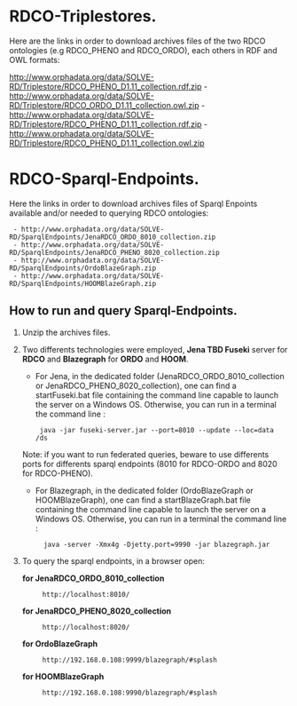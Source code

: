 # RDCO-Triplestores.
Here are the links in order to download archives files of the two RDCO ontologies (e.g RDCO_PHENO and RDCO_ORDO), each others in RDF and OWL formats:

http://www.orphadata.org/data/SOLVE-RD/Triplestore/RDCO_PHENO_D1.11_collection.rdf.zip
     - http://www.orphadata.org/data/SOLVE-RD/Triplestore/RDCO_ORDO_D1.11_collection.owl.zip
     - http://www.orphadata.org/data/SOLVE-RD/Triplestore/RDCO_PHENO_D1.11_collection.rdf.zip
     - http://www.orphadata.org/data/SOLVE-RD/Triplestore/RDCO_PHENO_D1.11_collection.owl.zip
     
 # RDCO-Sparql-Endpoints.
 Here the links in order to download archives files of Sparql Enpoints available and/or needed to querying RDCO ontologies:
 
     - http://www.orphadata.org/data/SOLVE-RD/SparqlEndpoints/JenaRDCO_ORDO_8010_collection.zip
     - http://www.orphadata.org/data/SOLVE-RD/SparqlEndpoints/JenaRDCO_PHENO_8020_collection.zip
     - http://www.orphadata.org/data/SOLVE-RD/SparqlEndpoints/OrdoBlazeGraph.zip
     - http://www.orphadata.org/data/SOLVE-RD/SparqlEndpoints/HOOMBlazeGraph.zip
     

     
 ## How to run and query Sparql-Endpoints.
 1. Unzip the archives files.
 2. Two differents technologies were employed, **Jena TBD Fuseki** server for **RDCO** and **Blazegraph** for **ORDO** and **HOOM**.
     - For Jena, in the dedicated folder (JenaRDCO_ORDO_8010_collection or JenaRDCO_PHENO_8020_collection), one can find a startFuseki.bat file containing the command line capable to launch the server on a Windows OS.
     Otherwise, you can run in a terminal the command line :  
            
            java -jar fuseki-server.jar --port=8010 --update --loc=data /ds
     Note: if you want to run federated queries, beware to use differents ports for differents sparql endpoints (8010 for RDCO-ORDO and 8020 for RDCO-PHENO).                    
    
    - For Blazegraph, in the dedicated folder (OrdoBlazeGraph or HOOMBlazeGraph), one can find a startBlazeGraph.bat file containing the command line capable to launch the server on a Windows OS.
     Otherwise, you can run in a terminal the command line :   
            
            java -server -Xmx4g -Djetty.port=9990 -jar blazegraph.jar  
            
3. To query the sparql endpoints, in a browser open: 
     
     **for JenaRDCO_ORDO_8010_collection**
            
            http://localhost:8010/   
            
      **for JenaRDCO_PHENO_8020_collection**
      
            http://localhost:8020/
      
      **for OrdoBlazeGraph**       
      
            http://192.168.0.108:9999/blazegraph/#splash
          
      **for HOOMBlazeGraph**       
      
            http://192.168.0.108:9990/blazegraph/#splash
            
            
            
       
